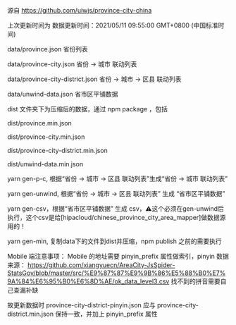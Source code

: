 源自 https://github.com/uiwjs/province-city-china

上次更新时间为 数据更新时间：2021/05/11 09:55:00 GMT+0800 (中国标准时间)


data/province.json 省份列表

data/province-city.json 省份 -> 城市 联动列表

data/province-city-district.json 省份 -> 城市 -> 区县 联动列表

data/unwind-data.json 省市区平铺数据

dist 文件夹下为压缩后的数据，通过 npm package ，包括

dist/province.min.json

dist/province-city.min.json

dist/province-city-district.min.json

dist/unwind-data.min.json


yarn gen-p-c, 根据“省份 -> 城市 -> 区县 联动列表”生成“省份 -> 城市 联动列表”

yarn gen-unwind, 根据“省份 -> 城市 -> 区县 联动列表” 生成 “省市区平铺数据”

yarn gen-csv，根据“省市区平铺数据” 生成 csv，⚠️这个必须在gen-unwind后执行，这个csv是给[hipacloud/chinese_province_city_area_mapper]做数据源用的！

yarn gen-min, 复制data下的文件到dist并压缩，npm publish 之前的需要执行


Mobile 端注意事项：
Mobile 的地址需要 pinyin_prefix 属性做索引，pinyin 数据来源：
https://github.com/xiangyuecn/AreaCity-JsSpider-StatsGov/blob/master/src/%E9%87%87%E9%9B%86%E5%88%B0%E7%9A%84%E6%95%B0%E6%8D%AE/ok_data_level3.csv
找不到的拼音需要自己查漏补缺

故更新数据时 province-city-district-pinyin.json 应与 province-city-district.min.json 保持一致，并加上 pinyin_prefix 属性
